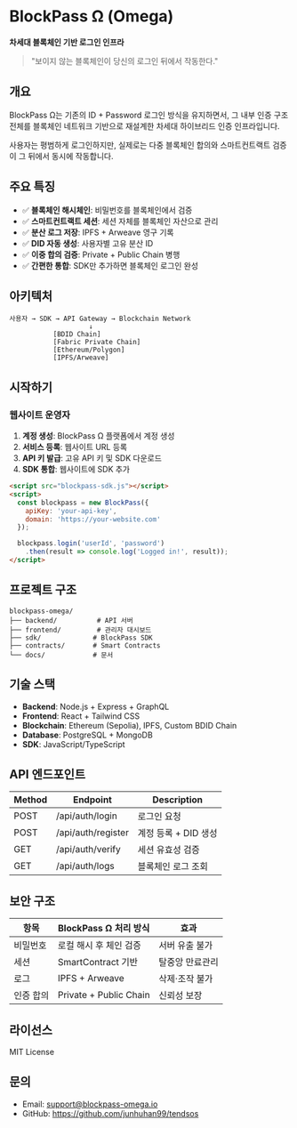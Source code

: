 # BlockPass Ω (Omega)

**차세대 블록체인 기반 로그인 인프라**

> "보이지 않는 블록체인이 당신의 로그인 뒤에서 작동한다."

## 개요

BlockPass Ω는 기존의 ID + Password 로그인 방식을 유지하면서, 그 내부 인증 구조 전체를 블록체인 네트워크 기반으로 재설계한 차세대 하이브리드 인증 인프라입니다.

사용자는 평범하게 로그인하지만, 실제로는 다중 블록체인 합의와 스마트컨트랙트 검증이 그 뒤에서 동시에 작동합니다.

## 주요 특징

- ✅ **블록체인 해시체인**: 비밀번호를 블록체인에서 검증
- ✅ **스마트컨트랙트 세션**: 세션 자체를 블록체인 자산으로 관리
- ✅ **분산 로그 저장**: IPFS + Arweave 영구 기록
- ✅ **DID 자동 생성**: 사용자별 고유 분산 ID
- ✅ **이중 합의 검증**: Private + Public Chain 병행
- ✅ **간편한 통합**: SDK만 추가하면 블록체인 로그인 완성

## 아키텍처

```
사용자 → SDK → API Gateway → Blockchain Network
                    ↓
           [BDID Chain]
           [Fabric Private Chain]
           [Ethereum/Polygon]
           [IPFS/Arweave]
```

## 시작하기

### 웹사이트 운영자

1. **계정 생성**: BlockPass Ω 플랫폼에서 계정 생성
2. **서비스 등록**: 웹사이트 URL 등록
3. **API 키 발급**: 고유 API 키 및 SDK 다운로드
4. **SDK 통합**: 웹사이트에 SDK 추가

```html
<script src="blockpass-sdk.js"></script>
<script>
  const blockpass = new BlockPass({
    apiKey: 'your-api-key',
    domain: 'https://your-website.com'
  });

  blockpass.login('userId', 'password')
    .then(result => console.log('Logged in!', result));
</script>
```

## 프로젝트 구조

```
blockpass-omega/
├── backend/          # API 서버
├── frontend/         # 관리자 대시보드
├── sdk/             # BlockPass SDK
├── contracts/       # Smart Contracts
└── docs/            # 문서
```

## 기술 스택

- **Backend**: Node.js + Express + GraphQL
- **Frontend**: React + Tailwind CSS
- **Blockchain**: Ethereum (Sepolia), IPFS, Custom BDID Chain
- **Database**: PostgreSQL + MongoDB
- **SDK**: JavaScript/TypeScript

## API 엔드포인트

| Method | Endpoint | Description |
|--------|----------|-------------|
| POST | /api/auth/login | 로그인 요청 |
| POST | /api/auth/register | 계정 등록 + DID 생성 |
| GET | /api/auth/verify | 세션 유효성 검증 |
| GET | /api/auth/logs | 블록체인 로그 조회 |

## 보안 구조

| 항목 | BlockPass Ω 처리 방식 | 효과 |
|------|----------------------|------|
| 비밀번호 | 로컬 해시 후 체인 검증 | 서버 유출 불가 |
| 세션 | SmartContract 기반 | 탈중앙 만료관리 |
| 로그 | IPFS + Arweave | 삭제·조작 불가 |
| 인증 합의 | Private + Public Chain | 신뢰성 보장 |

## 라이선스

MIT License

## 문의

- Email: support@blockpass-omega.io
- GitHub: https://github.com/junhuhan99/tendsos
